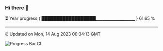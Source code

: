 ### Hi there 👋

⏳ Year progress { ██████████████████▁▁▁▁▁▁▁▁▁▁▁▁ } 61.65 %

---

⏰ Updated on Mon, 14 Aug 2023 00:34:13 GMT

![Progress Bar CI](https://github.com/Shyam-Makwana/GitHub-Actions-Demo/workflows/Progress%20Bar%20CI/badge.svg)
